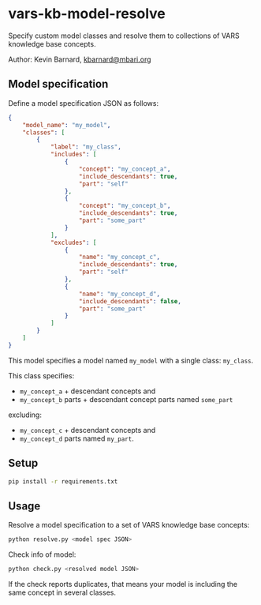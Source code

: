 # vars-kb-model-resolve
Specify custom model classes and resolve them to collections of VARS knowledge base concepts.

Author: Kevin Barnard, [kbarnard@mbari.org](mailto:kbarnard@mbari.org)

## Model specification

Define a model specification JSON as follows:

```json
{
    "model_name": "my_model",
    "classes": [
        {
            "label": "my_class",
            "includes": [
                {
                    "concept": "my_concept_a",
                    "include_descendants": true,
                    "part": "self"
                },
                {
                    "concept": "my_concept_b",
                    "include_descendants": true,
                    "part": "some_part"
                }
            ],
            "excludes": [
                {
                    "name": "my_concept_c",
                    "include_descendants": true,
                    "part": "self"
                },
                {
                    "name": "my_concept_d",
                    "include_descendants": false,
                    "part": "some_part"
                }
            ]
        }
    ]
}
```

This model specifies a model named `my_model` with a single class: `my_class`.

This class specifies:
- `my_concept_a` + descendant concepts and 
- `my_concept_b` parts + descendant concept parts named `some_part`

excluding:
- `my_concept_c` + descendant concepts and
- `my_concept_d` parts named `my_part`.

## Setup

```bash
pip install -r requirements.txt
```

## Usage

Resolve a model specification to a set of VARS knowledge base concepts:

```bash
python resolve.py <model spec JSON>
```

Check info of model:

```bash
python check.py <resolved model JSON>
```

If the check reports duplicates, that means your model is including the same concept in several classes.
